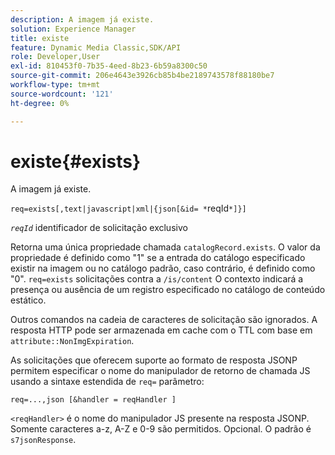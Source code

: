 ```yaml
---
description: A imagem já existe.
solution: Experience Manager
title: existe
feature: Dynamic Media Classic,SDK/API
role: Developer,User
exl-id: 810453f0-7b35-4eed-8b23-6b59a8300c50
source-git-commit: 206e4643e3926cb85b4be2189743578f88180be7
workflow-type: tm+mt
source-wordcount: '121'
ht-degree: 0%

---
```


# existe{#exists}

A imagem já existe.

`req=exists[,text|javascript|xml|{json[&id= *`reqId`*]}]`

*`reqId`* identificador de solicitação exclusivo

Retorna uma única propriedade chamada `catalogRecord.exists`. O valor da propriedade é definido como &quot;1&quot; se a entrada do catálogo especificado existir na imagem ou no catálogo padrão, caso contrário, é definido como &quot;0&quot;. `req=exists` solicitações contra a `/is/content` O contexto indicará a presença ou ausência de um registro especificado no catálogo de conteúdo estático.

Outros comandos na cadeia de caracteres de solicitação são ignorados. A resposta HTTP pode ser armazenada em cache com o TTL com base em `attribute::NonImgExpiration`.

As solicitações que oferecem suporte ao formato de resposta JSONP permitem especificar o nome do manipulador de retorno de chamada JS usando a sintaxe estendida de `req=` parâmetro:

`req=...,json [&handler = reqHandler ]`

`<reqHandler>` é o nome do manipulador JS presente na resposta JSONP. Somente caracteres a-z, A-Z e 0-9 são permitidos. Opcional. O padrão é `s7jsonResponse`.

